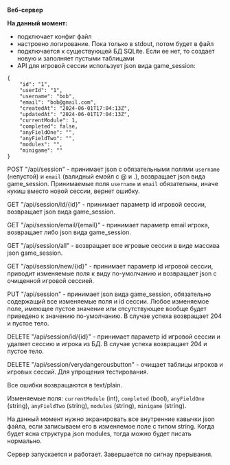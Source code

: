 **Веб-сервер**

**На данный момент:**
* подключает конфиг файл
* настроено логирование. Пока только в stdout, потом будет в файл
* подключается к существующей БД SQLite. Если ее нет, то создает новую и заполняет пустыми таблицами
* API для игровой сессии использует json вида game_session:

```
{
    "id": "1",
    "userId": "1",
    "username": "bob",
    "email": "bob@gmail.com",
    "createdAt": "2024-06-01T17:04:13Z",
    "updatedAt": "2024-06-01T17:04:13Z",
    "currentModule": 1,
    "completed": false,
    "anyFieldOne": "",
    "anyFieldTwo": "",
    "modules": "",
    "minigame": ""
}
```

POST "/api/session" - принимает json с обязательными полями `username` (непустой) и `email` (валидный емэйл с @ и .), возвращает json вида game_session.
Принимаемые поля `username` и `email` обязательны, иначе кукиш вместо новой сессии, вернет ошибку.

GET "/api/session/id/{id}" - принимает параметр id игровой сессии, возвращает json вида game_session.

GET "/api/session/email/{email}" - принимает параметр email игрока, возвращает либо json вида game_session.

GET "/api/session/all" - возвращает все игровые сессии в виде массива json game_session.

GET "/api/session/new/{id}" - принимает параметр id игровой сессии, приводит изменяемые поля к виду по-умолчанию и возвращает json с очищенной игровой сессией.

PUT "/api/session" - принимает json вида game_session, обязательно содержащий все изменяемые поля и id сессии. Любое изменяемое поле, имеющее пустое значение или отсутствующее вообще будет приведено к значению по-умолчанию. В случае успеха возвращает 204 и пустое тело.

DELETE "/api/session/id/{id}" - принимает параметр id игровой сессии и удаляет сессию и игрока из БД. В случае успеха возвращает 204 и пустое тело.

DELETE "/api/session/verydangerousbutton" - очищает таблицы игроков и игровых сессий. Для упрощения тестирования.

Все ошибки возвращаются в text/plain.

Изменяемые поля: `currentModule` (int), `completed` (bool), `anyFieldOne` (string), `anyFieldTwo` (string), `modules` (string), `minigame` (string).

На данный момент нужно экранировать все внутренние кавычки json файла, если записываем его в изменяемое поле с типом string. Когда будет ясна структура json modules, тогда можно будет писать нормально.

Сервер запускается и работает. Завершается по сигнау прерывания.
